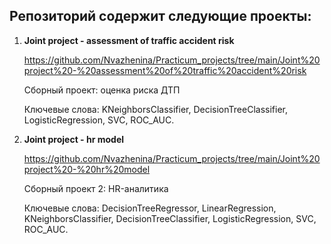 ## Репозиторий содержит следующие проекты:

1. **Joint project - assessment of traffic accident risk**
   
   <https://github.com/Nvazhenina/Practicum_projects/tree/main/Joint%20project%20-%20assessment%20of%20traffic%20accident%20risk>

   Сборный проект: оценка риска ДТП

   Ключевые слова: KNeighborsClassifier, DecisionTreeClassifier, LogisticRegression, SVC, ROC_AUC.

2. **Joint project - hr model**
   
   <https://github.com/Nvazhenina/Practicum_projects/tree/main/Joint%20project%20-%20hr%20model>

   Сборный проект 2: HR-аналитика

   Ключевые слова: DecisionTreeRegressor, LinearRegression, KNeighborsClassifier, DecisionTreeClassifier, LogisticRegression, SVC, ROC_AUC.
